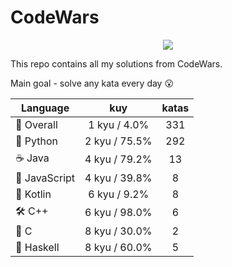 # CodeWars

<p align="center">
  <img src="https://www.codewars.com/users/yurii_karabas/badges/large">
</p>

This repo contains all my solutions from CodeWars.

Main goal - solve any kata every day :open_mouth:

| Language                | kuy              | katas                 |
|---                      |:---:             |:---:                  |
|:dizzy: Overall          | 1 kyu / 4.0%    | 331       |
|:snake: Python           | 2 kyu / 75.5%     | 292        |
|:coffee: Java            | 4 kyu / 79.2%       | 13          |
|:see_no_evil: JavaScript | 4 kyu / 39.8% | 8    |
|:seedling: Kotlin        | 6 kyu / 9.2%     | 8        |
|:hammer_and_wrench: C++  | 6 kyu / 98.0%        | 6           |
|:wrench: C               | 8 kyu / 30.0%          | 2             |
|:link: Haskell           | 8 kyu / 60.0%    | 5       |